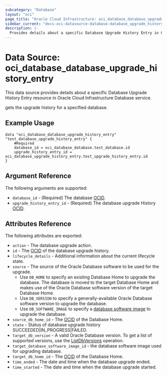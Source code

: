 ```yaml
---
subcategory: "Database"
layout: "oci"
page_title: "Oracle Cloud Infrastructure: oci_database_database_upgrade_history_entry"
sidebar_current: "docs-oci-datasource-database-database_upgrade_history_entry"
description: |-
  Provides details about a specific Database Upgrade History Entry in Oracle Cloud Infrastructure Database service
---
```


# Data Source: oci_database_database_upgrade_history_entry
This data source provides details about a specific Database Upgrade History Entry resource in Oracle Cloud Infrastructure Database service.

gets the upgrade history for a specified database.


## Example Usage

```hcl
data "oci_database_database_upgrade_history_entry" "test_database_upgrade_history_entry" {
	#Required
	database_id = oci_database_database.test_database.id
	upgrade_history_entry_id = oci_database_upgrade_history_entry.test_upgrade_history_entry.id
}
```

## Argument Reference

The following arguments are supported:

* `database_id` - (Required) The database [OCID](https://docs.cloud.oracle.com/iaas/Content/General/Concepts/identifiers.htm).
* `upgrade_history_entry_id` - (Required) The database upgrade History [OCID](https://docs.cloud.oracle.com/iaas/Content/General/Concepts/identifiers.htm).


## Attributes Reference

The following attributes are exported:

* `action` - The database upgrade action.
* `id` - The [OCID](https://docs.cloud.oracle.com/iaas/Content/General/Concepts/identifiers.htm) of the database upgrade history.
* `lifecycle_details` - Additional information about the current lifecycle state.
* `source` - The source of the Oracle Database software to be used for the upgrade.
	* Use `DB_HOME` to specify an existing Database Home to upgrade the database. The database is moved to the target Database Home and makes use of the Oracle Database software version of the target Database Home.
	* Use `DB_VERSION` to specify a generally-available Oracle Database software version to upgrade the database.
	* Use `DB_SOFTWARE_IMAGE` to specify a [database software image](https://docs.cloud.oracle.com/iaas/Content/Database/Concepts/databasesoftwareimage.htm) to upgrade the database. 
* `source_db_home_id` - The [OCID](https://docs.cloud.oracle.com/iaas/Content/General/Concepts/identifiers.htm) of the Database Home.
* `state` - Status of database upgrade history SUCCEEDED|IN_PROGRESS|FAILED.
* `target_db_version` - A valid Oracle Database version. To get a list of supported versions, use the [ListDbVersions](https://docs.cloud.oracle.com/iaas/api/#/en/database/latest/DbVersionSummary/ListDbVersions) operation.
* `target_database_software_image_id` - the database software image used for upgrading database.
* `target_db_home_id` - The [OCID](https://docs.cloud.oracle.com/iaas/Content/General/Concepts/identifiers.htm) of the Database Home.
* `time_ended` - The date and time when the database upgrade ended.
* `time_started` - The date and time when the database upgrade started.

